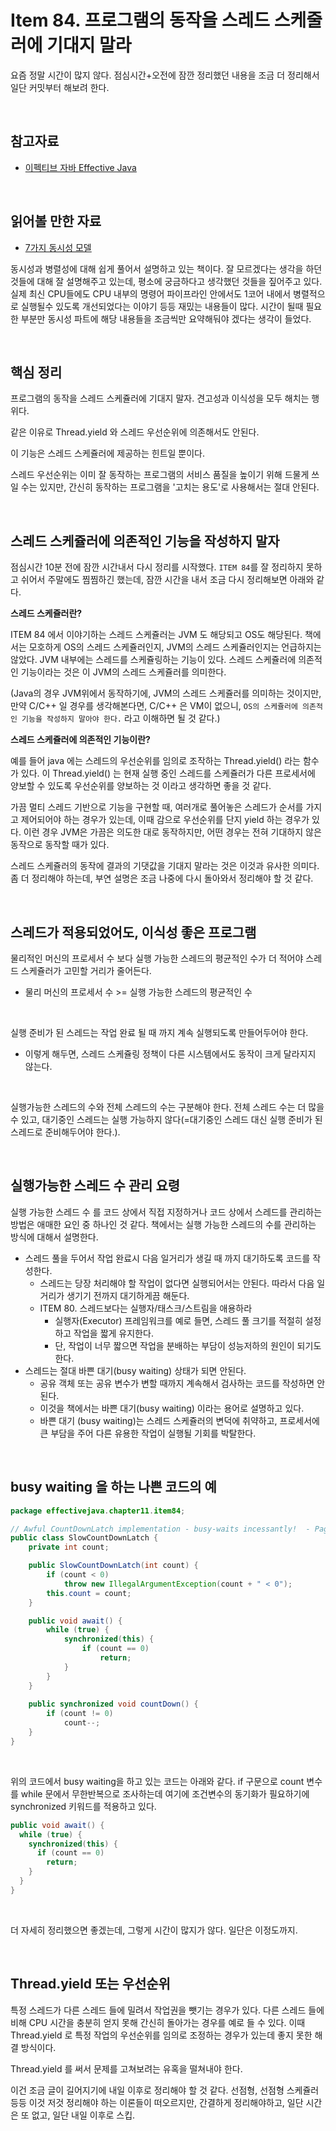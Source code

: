 # Item 84. 프로그램의 동작을 스레드 스케줄러에 기대지 말라

요즘 정말 시간이 많지 않다. 점심시간+오전에  잠깐 정리했던 내용을 조금 더 정리해서 일단 커밋부터 해보려 한다.<br>

<br>

## 참고자료

- [이펙티브 자바 Effective Java](http://www.yes24.com/Product/Goods/65551284)

<br>

## 읽어볼 만한 자료

- [7가지 동시성 모델](https://ridibooks.com/books/443000364)

동시성과 병렬성에 대해 쉽게 풀어서 설명하고 있는 책이다. 잘 모르겠다는 생각을 하던것들에 대해 잘 설명해주고 있는데, 평소에 궁금하다고 생각했던 것들을 짚어주고 있다. 실제 최신 CPU들에도 CPU 내부의 명령어 파이프라인 안에서도 1코어 내에서 병렬적으로 실행될수 있도록 개선되었다는 이야기 등등 재밌는 내용들이 많다. 시간이 될때 필요한 부분만 동시성 파트에 해당 내용들을 조금씩만 요약해둬야 겠다는 생각이 들었다.<br>

<br>

## 핵심 정리

프로그램의 동작을 스레드 스케쥴러에 기대지 말자. 견고성과 이식성을 모두 해치는 행위다.<br>

같은 이유로 Thread.yield 와 스레드 우선순위에 의존해서도 안된다.<br>

이 기능은 스레드 스케쥴러에 제공하는 힌트일 뿐이다.<br>

스레드 우선순위는 이미 잘 동작하는 프로그램의 서비스 품질을 높이기 위해 드물게 쓰일 수는 있지만, 간신히 동작하는 프로그램을 '고치는 용도'로 사용해서는 절대 안된다.<br>

<br>

## 스레드 스케쥴러에 의존적인 기능을 작성하지 말자

점심시간 10분 전에 잠깐 시간내서 다시 정리를 시작했다. `ITEM 84`를 잘 정리하지 못하고 쉬어서 주말에도 찜찜하긴 했는데, 잠깐 시간을 내서 조금 다시 정리해보면 아래와 같다.

**스레드 스케쥴러란?**<br>

 ITEM 84 에서 이야기하는 스레드 스케쥴러는 JVM 도 해당되고 OS도 해당된다. 책에서는 모호하게 OS의 스레드 스케쥴러인지, JVM의 스레드 스케쥴러인지는 언급하지는 않았다. JVM 내부에는 스레드를 스케쥴링하는 기능이 있다. 스레드 스케쥴러에 의존적인 기능이라는 것은 이 JVM의 스레드 스케쥴러를 의미한다. <br>

(Java의 경우 JVM위에서 동작하기에, JVM의 스레드 스케쥴러를 의미하는 것이지만, 만약 C/C++ 일 경우를 생각해본다면, C/C++ 은 VM이 없으니, `OS의 스케쥴러에 의존적인 기능을 작성하지 말아야 한다.` 라고 이해하면 될 것 같다.)<br>

**스레드 스케쥴러에 의존적인 기능이란?**<br>

예를 들어 java 에는 스레드의 우선순위를 임의로 조작하는 Thread.yield() 라는 함수가 있다. 이 Thread.yield() 는 현재 실행 중인 스레드를 스케쥴러가 다른 프로세서에 양보할 수 있도록 우선순위를 양보하는 것 이라고 생각하면 좋을 것 같다.<br>

가끔 멀티 스레드 기반으로 기능을 구현할 때, 여러개로 풀어놓은 스레드가 순서를 가지고 제어되어야 하는 경우가 있는데, 이때 감으로 우선순위를 단지 yield 하는 경우가 있다. 이런 경우 JVM은 가끔은 의도한 대로 동작하지만, 어떤 경우는 전혀 기대하지 않은 동작으로 동작할 때가 있다. <br>

스레드 스케쥴러의 동작에 결과의 기댓값을 기대지 말라는 것은 이것과 유사한 의미다. 좀 더 정리해야 하는데, 부연 설명은 조금 나중에 다시 돌아와서 정리해야 할 것 같다.<br>

<br>

## 스레드가 적용되었어도, 이식성 좋은 프로그램

물리적인 머신의 프로세서 수 보다 실행 가능한 스레드의 평균적인 수가 더 적어야 스레드 스케쥴러가 고민할 거리가 줄어든다.

- 물리 머신의 프로세서 수 >= 실행 가능한 스레드의 평균적인 수 

<br>

실행 준비가 된 스레드는 작업 완료 될 때 까지 계속 실행되도록 만들어두어야 한다.

- 이렇게 해두면, 스레드 스케쥴링 정책이 다른 시스템에서도 동작이 크게 달라지지 않는다.

<br>

실행가능한 스레드의 수와 전체 스레드의 수는 구분해야 한다. 전체 스레드 수는 더 많을 수 있고, 대기중인 스레드는 실행 가능하지 않다(=대기중인 스레드 대신 실행 준비가 된 스레드로 준비해두어야 한다.).

<br>

## 실행가능한 스레드 수 관리 요령

실행 가능한 스레드 수 를 코드 상에서 직접 지정하거나 코드 상에서 스레드를 관리하는 방법은 애매한 요인 중 하나인 것 같다. 책에서는 실행 가능한 스레드의 수를 관리하는 방식에 대해서 설명한다.<br>

- 스레드 풀을 두어서 작업 완료시 다음 일거리가 생길 때 까지 대기하도록 코드를 작성한다.
  - 스레드는 당장 처리해야 할 작업이 없다면 실행되어서는 안된다. 따라서 다음 일거리가 생기기 전까지 대기하게끔 해둔다.
  - ITEM 80. 스레드보다는 실행자/태스크/스트림을 애용하라
    - 실행자(Executor) 프레임워크를 예로 들면, 스레드 풀 크기를 적절히 설정하고 작업을 짧게 유지한다. 
    - 단, 작업이 너무 짧으면 작업을 분배하는 부담이 성능저하의 원인이 되기도 한다.
- 스레드는 절대 바쁜 대기(busy waiting) 상태가 되면 안된다.
  - 공유 객체 또는 공유 변수가 변할 때까지 계속해서 검사하는 코드를 작성하면 안된다. 
  - 이것을 책에서는 바쁜 대기(busy waiting) 이라는 용어로 설명하고 있다.
  - 바쁜 대기 (busy waiting)는 스레드 스케쥴러의 변덕에 취약하고, 프로세서에 큰 부담을 주어 다른 유용한 작업이 실행될 기회를 박탈한다.

<br>

## busy waiting 을 하는 나쁜 코드의 예

```java
package effectivejava.chapter11.item84;

// Awful CountDownLatch implementation - busy-waits incessantly!  - Pages 336-7
public class SlowCountDownLatch {
    private int count;

    public SlowCountDownLatch(int count) {
        if (count < 0)
            throw new IllegalArgumentException(count + " < 0");
        this.count = count;
    }

    public void await() {
        while (true) {
            synchronized(this) {
                if (count == 0)
                    return;
            }
        }
    }
  
    public synchronized void countDown() {
        if (count != 0)
            count--;
    }
}
```

<br>

위의 코드에서 busy waiting을 하고 있는 코드는 아래와 같다. if 구문으로 count 변수를 while 문에서 무한반복으로 조사하는데 여기에 조건변수의 동기화가 필요하기에 synchronized 키워드를 적용하고 있다.

```java
public void await() {
  while (true) {
    synchronized(this) {
      if (count == 0)
        return;
    }
  }
}
```

<br>

더 자세히 정리했으면 좋겠는데, 그렇게 시간이 많지가 않다. 일단은 이정도까지.

<br>

## Thread.yield 또는 우선순위

특정 스레드가 다른 스레드 들에 밀려서 작업권을 뺏기는 경우가 있다. 다른 스레드 들에 비해 CPU 시간을 충분히 얻지 못해 간신히 돌아가는 경우를 예로 들 수 있다. 이때 Thread.yield 로 특정 작업의 우선순위를 임의로 조정하는 경우가 있는데 좋지 못한 해결 방식이다.<br>

Thread.yield 를 써서 문제를 고쳐보려는 유혹을 떨쳐내야 한다.<br>

이건 조금 글이 길어지기에 내일 이후로 정리해야 할 것 같다. 선점형, 선점형 스케쥴러 등등 이것 저것 정리해야 하는 이론들이 떠오르지만, 간결하게 정리해야하고, 일단 시간은 또 없고, 일단 내일 이후로 스킵.<br>

<br>
